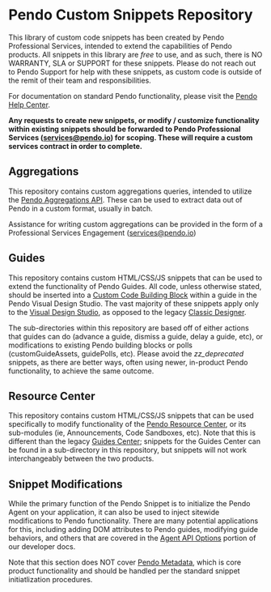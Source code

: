 # Pendo Custom Snippets Repository
This library of custom code snippets has been created by Pendo Professional Services, intended to extend the capabilities of Pendo products.  All snippets in this library are *free* to use, and as such, there is NO WARRANTY, SLA or SUPPORT for these snippets.  Please do not reach out to Pendo Support for help with these snippets, as custom code is outside of the remit of their team and responsibilities.

For documentation on standard Pendo functionality, please visit the [Pendo Help Center](https://help.pendo.io/).

**Any requests to create new snippets, or modify / customize functionality within existing snippets should be forwarded to Pendo Professional Services (services@pendo.io) for scoping.  These will require a custom services contract in order to complete.**

## Aggregations
This repository contains custom aggregations queries, intended to utilize the [Pendo Aggregations API](https://developers.pendo.io/docs/?bash#aggregation).  These can be used to extract data out of Pendo in a custom format, usually in batch.

Assistance for writing custom aggregations can be provided in the form of a Professional Services Engagement (services@pendo.io)

## Guides
This repository contains custom HTML/CSS/JS snippets that can be used to extend the functionality of Pendo Guides.  All code, unless otherwise stated, should be inserted into a [Custom Code Building Block](https://support.pendo.io/hc/en-us/articles/360032206011-More-on-Custom-Code-Block) within a guide in the Pendo Visual Design Studio.  The vast majority of these snippets apply only to the [Visual Design Studio](https://support.pendo.io/hc/en-us/categories/360001404191-Guidance#Visual_Design_Studio), as opposed to the legacy [Classic Designer](https://support.pendo.io/hc/en-us/articles/360032206671-In-app-designer-Classic-). 

The sub-directories within this repository are based off of either actions that guides can do (advance a guide, dismiss a guide, delay a guide, etc), or modifications to existing Pendo building blocks or polls (customGuideAssets, guidePolls, etc).  Please avoid the _zz_deprecated_ snippets, as there are better ways, often using newer, in-product Pendo functionality, to achieve the same outcome.

## Resource Center
This repository contains custom HTML/CSS/JS snippets that can be used specifically to modify functionality of the [Pendo Resource Center](https://support.pendo.io/hc/en-us/articles/360031866712-Resource-Center-Overview), or its sub-modules (ie, Announcements, Code Sandboxes, etc).  Note that this is different than the legacy [Guides Center](https://support.pendo.io/hc/en-us/articles/360031867272-Guide-Center-Classic-); snippets for the Guides Center can be found in a sub-directory in this repository, but snippets will not work interchangeably between the two products.    

## Snippet Modifications
While the primary function of the Pendo Snippet is to initialize the Pendo Agent on your application, it can also be used to inject sitewide modifications to Pendo functionality.  There are many potential applications for this, including adding DOM attributes to Pendo guides, modifying guide behaviors, and others that are covered in the [Agent API Options](https://developers.pendo.io/docs/?bash#options) portion of our developer docs.  

Note that this section does NOT cover [Pendo Metadata](https://support.pendo.io/hc/en-us/articles/360031832072-Visitor-and-Account-Metadata), which is core product functionality and should be handled per the standard snippet initiatlization procedures.  
